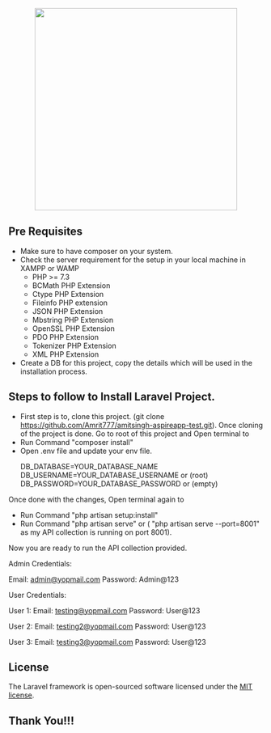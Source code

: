 <p align="center"><a href="https://laravel.com" target="_blank"><img src="https://raw.githubusercontent.com/laravel/art/master/logo-lockup/5%20SVG/2%20CMYK/1%20Full%20Color/laravel-logolockup-cmyk-red.svg" width="400"></a></p>

## Pre Requisites

- Make sure to have composer on your system.
- Check the server requirement for the setup in your local machine in XAMPP or WAMP
    - PHP >= 7.3 
    - BCMath PHP Extension 
    - Ctype PHP Extension 
    - Fileinfo PHP extension 
    - JSON PHP Extension 
    - Mbstring PHP Extension 
    - OpenSSL PHP Extension 
    - PDO PHP Extension 
    - Tokenizer PHP Extension 
    - XML PHP Extension
- Create a DB for this project, copy the details which will be used in the installation process.

## Steps to follow to Install Laravel Project.

- First step is to, clone this project. (git clone https://github.com/Amrit777/amitsingh-aspireapp-test.git).
  Once cloning of the project is done. Go to root of this project and Open terminal to 
- Run Command "composer install"
- Open .env file and update your env file.
    <p>
    DB_DATABASE=YOUR_DATABASE_NAME </br>
    DB_USERNAME=YOUR_DATABASE_USERNAME or (root) </br>
    DB_PASSWORD=YOUR_DATABASE_PASSWORD or (empty) </br>
    </p>

Once done with the changes, Open terminal again to
- Run Command "php artisan setup:install"
- Run Command "php artisan serve" or ( "php artisan serve --port=8001" as my API collection is running on port 8001).

Now you are ready to run the API collection provided.

Admin Credentials:

Email: admin@yopmail.com
Password: Admin@123

User Credentials:

User 1: 
    Email: testing@yopmail.com
    Password: User@123

User 2: 
    Email: testing2@yopmail.com
    Password: User@123

User 3: 
    Email: testing3@yopmail.com
    Password: User@123

## License

The Laravel framework is open-sourced software licensed under the [MIT license](https://opensource.org/licenses/MIT).

## Thank You!!!
